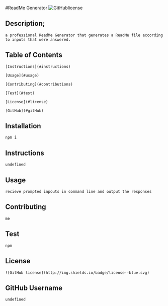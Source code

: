 #ReadMe Generator ![GitHublicense](http://img.shields.io/badge/license--blue.svg)

## Description;
    a professional ReadMe Generator that generates a ReadMe file according to inputs that were answered. 

## Table of Contents
    [Instructions](#instructions)

    [Usage](#usage)

    [Contributing](#contributions)

    [Test](#test)

    [License](#license)

    [GitHub](#gitHub)

## Installation
    npm i

## Instructions
    undefined

## Usage
    recieve prompted inpouts in command line and output the responses

## Contributing
    me

## Test
    npm

## License
    ![GitHub license](http://img.shields.io/badge/license--blue.svg)

## GitHub Username
    undefined